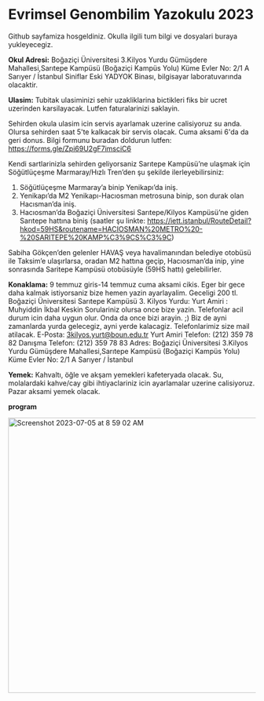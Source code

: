 # Evrimsel Genombilim Yazokulu 2023

Github sayfamiza hosgeldiniz. Okulla ilgili tum bilgi ve dosyalari buraya yukleyecegiz.

**Okul Adresi:** Boğaziçi Üniversitesi 3.Kilyos Yurdu Gümüşdere Mahallesi,Sarıtepe Kampüsü (Boğaziçi Kampüs Yolu) Küme Evler No: 2/1 A Sarıyer / İstanbul Siniflar Eski YADYOK Binası, bilgisayar laboratuvarında olacaktir. 

**Ulasim:** 
Tubitak ulasiminizi sehir uzakliklarina bictikleri fiks bir ucret uzerinden karsilayacak. Lutfen faturalarinizi saklayin.

Sehirden okula ulasim icin servis ayarlamak uzerine calisiyoruz su anda. Olursa sehirden saat 5'te kalkacak bir servis olacak. Cuma aksami 6'da da geri donus. Bilgi formunu buradan doldurun lutfen: https://forms.gle/Zpi69U2gF7imsciC6

Kendi sartlarinizla sehirden geliyorsaniz Sarıtepe Kampüsü’ne ulaşmak için Söğütlüçeşme Marmaray/Hızlı Tren’den şu şekilde ilerleyebilirsiniz:

1) Söğütlüçeşme Marmaray’a binip Yenikapı’da iniş.
2) Yenikapı’da M2 Yenikapı-Hacıosman metrosuna binip, son durak olan Hacısman’da iniş.
3) Hacıosman’da Boğaziçi Üniversitesi Sarıtepe/Kilyos Kampüsü’ne giden Sarıtepe hattına biniş (saatler şu linkte: https://iett.istanbul/RouteDetail?hkod=59HS&routename=HACIOSMAN%20METRO%20-%20SARITEPE%20KAMP%C3%9CS%C3%9C)

Sabiha Gökçen’den gelenler HAVAŞ veya havalimanından belediye otobüsü ile Taksim’e ulaşırlarsa, oradan M2 hattına geçip, Hacıosman’da inip, yine sonrasında Saritepe Kampüsü otobüsüyle (59HS hattı) gelebilirler.

**Konaklama:** 
9 temmuz giris-14 temmuz cuma aksami cikis. Eger bir gece daha kalmak istiyorsaniz bize hemen yazin ayarlayalim. Geceligi 200 tl.
Boğaziçi Üniversitesi Sarıtepe Kampüsü 3. Kilyos Yurdu:
Yurt Amiri : Muhyiddin İkbal Keskin 
Sorulariniz olursa once bize yazin. Telefonlar acil durum icin daha uygun olur. Onda da once bizi arayin. ;) Biz de ayni zamanlarda yurda gelecegiz, ayni yerde kalacagiz. Telefonlarimiz size mail atilacak.
E-Posta: 3kilyos.yurt@boun.edu.tr
Yurt Amiri Telefon: (212) 359 78 82
Danışma Telefon: (212) 359 78 83 
Adres: Boğaziçi Üniversitesi 3.Kilyos Yurdu Gümüşdere Mahallesi,Sarıtepe Kampüsü (Boğaziçi Kampüs Yolu) Küme Evler No: 2/1 A Sarıyer / İstanbul

**Yemek:** Kahvaltı, öğle ve akşam yemekleri kafeteryada olacak. Su, molalardaki kahve/cay gibi ihtiyaclariniz icin ayarlamalar uzerine calisiyoruz. Pazar aksami yemek olacak.

**program**


<img width="561" alt="Screenshot 2023-07-05 at 8 59 02 AM" src="https://github.com/genombilim/2023/assets/37342417/6729742b-9558-4474-a995-f1edb3cfb1eb">





